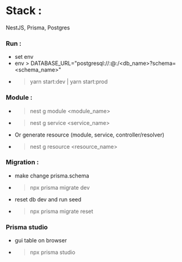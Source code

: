 # Stack : 
NestJS, Prisma, Postgres

### Run :
- set env 
- env > DATABASE_URL="postgresql://<username>:<password>@<host>:<port>/<db_name>?schema=<schema_name>"
- > yarn start:dev | yarn start:prod

### Module :
- > nest g module <module_name>
- > nest g service <service_name>
- Or generate resource (module, service, controller/resolver)
- > nest g resource <resource_name>

### Migration :
- make change prisma.schema
- > npx prisma migrate dev
- reset db dev and run seed
- > npx prisma migrate reset

### Prisma studio
- gui table on browser
- > npx prisma studio
